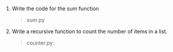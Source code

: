 1. Write the code for the sum function

    > sum.py

2. Write a recursive function to count the number of items in a list.

    > counter.py
    